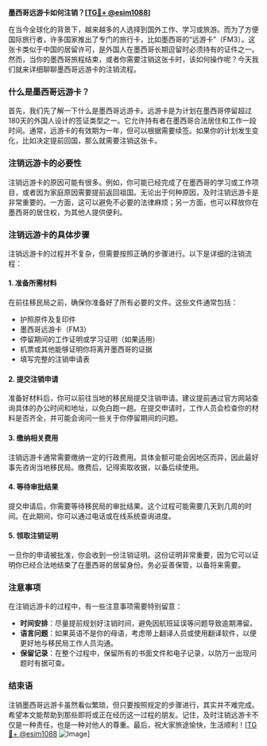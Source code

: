 **墨西哥远游卡如何注销？[[TG💪+ @esim1088](https://t.me/s/esim1088)]**

在当今全球化的背景下，越来越多的人选择到国外工作、学习或旅游。而为了方便国际旅行者，许多国家推出了专门的旅行卡，比如墨西哥的“远游卡”（FM3）。这张卡类似于中国的居留许可，是外国人在墨西哥长期逗留时必须持有的证件之一。然而，当你的墨西哥旅程结束，或者你需要注销这张卡时，该如何操作呢？今天我们就来详细聊聊墨西哥远游卡的注销流程。

### 什么是墨西哥远游卡？

首先，我们先了解一下什么是墨西哥远游卡。远游卡是为计划在墨西哥停留超过180天的外国人设计的签证类型之一。它允许持有者在墨西哥合法居住和工作一段时间。通常，远游卡的有效期为一年，但可以根据需要续签。如果你的计划发生变化，比如决定提前回国，那么就需要注销这张卡。

### 注销远游卡的必要性

注销远游卡的原因可能有很多。例如，你可能已经完成了在墨西哥的学习或工作项目，或者因为家庭原因需要提前返回祖国。无论出于何种原因，及时注销远游卡是非常重要的。一方面，这可以避免不必要的法律麻烦；另一方面，也可以释放你在墨西哥的居住权，为其他人提供便利。

### 注销远游卡的具体步骤

注销远游卡的过程并不复杂，但需要按照正确的步骤进行。以下是详细的注销流程：

#### 1. 准备所需材料

在前往移民局之前，确保你准备好了所有必要的文件。这些文件通常包括：
- 护照原件及复印件
- 墨西哥远游卡（FM3）
- 停留期间的工作证明或学习证明（如果适用）
- 机票或其他能够证明你将离开墨西哥的证据
- 填写完整的注销申请表

#### 2. 提交注销申请

准备好材料后，你可以前往当地的移民局提交注销申请。建议提前通过官方网站查询具体的办公时间和地址，以免白跑一趟。在提交申请时，工作人员会检查你的材料是否齐全，并可能会询问一些关于你停留期间的问题。

#### 3. 缴纳相关费用

注销远游卡通常需要缴纳一定的行政费用。具体金额可能会因地区而异，因此最好事先咨询当地移民局。缴费后，记得索取收据，以备后续使用。

#### 4. 等待审批结果

提交申请后，你需要等待移民局的审批结果。这个过程可能需要几天到几周的时间。在此期间，你可以通过电话或在线系统查询进度。

#### 5. 领取注销证明

一旦你的申请被批准，你会收到一份注销证明。这份证明非常重要，因为它可以证明你已经合法地结束了在墨西哥的居留身份。务必妥善保管，以备将来需要。

### 注意事项

在注销远游卡的过程中，有一些注意事项需要特别留意：
- **时间安排**：尽量提前规划好注销时间，避免因航班延误等问题导致逾期滞留。
- **语言问题**：如果英语不是你的母语，考虑带上翻译人员或使用翻译软件，以便更好地与移民局工作人员沟通。
- **保留记录**：在整个过程中，保留所有的书面文件和电子记录，以防万一出现问题时有据可查。

### 结束语

注销墨西哥远游卡虽然看似繁琐，但只要按照规定的步骤进行，其实并不难完成。希望本文能帮助到那些即将或正在经历这一过程的朋友。记住，及时注销远游卡不仅是一种责任，也是一种对他人的尊重。最后，祝大家旅途愉快，生活顺利！[[TG💪+ @esim1088](https://t.me/s/esim1088) ![Image](https://i.postimg.cc/4NQfJmqS/Snipaste-2025-05-13-00-14-12.png)]